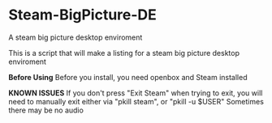 # Steam-BigPicture-DE
A steam big picture desktop enviroment

This is a script that will make a listing for a steam big picture desktop enviroment

**Before Using**
Before you install, you need openbox and Steam installed

**KNOWN ISSUES**
If you don't press "Exit Steam" when trying to exit, you will need to manually exit either via "pkill steam", or "pkill -u $USER"
Sometimes there may be no audio
